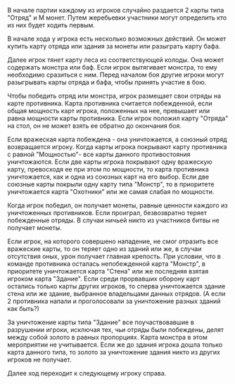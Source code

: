 В начале партии каждому из игроков случайно раздается 2 карты типа "Отряд" и M монет. Путем жеребьевки участники могут определить кто из них будет ходить первым.

В начале хода у игрока есть несколько возможных действий. Он может  купить карту отряда или здания за монеты или разыграть карту бафа. 

Далее игрок тянет карту леса из соответствующей колоды. Она может содержать монстра или баф. Если игрок вытягивает монстра, то ему необходимо сразиться с ним. Перед началом боя другие игроки могут разыгрывать карты отряда и бафа, чтобы принять участие в бою.

Чтобы победить отряд или монстра, игрок размещает свои отряды на карте противника. Карта противника считается побежденной, если общая мощность карт игрока, положенных на нее, превышает или равна мощности карты противника.  Если игрок положил карту "Отряда" на стол, он не может взять ее обратно до окончания боя.

Если вражеская карта побеждена - она уничтожается, а союзный отряд возвращается игроку. Когда карты игрока покрывают карту противника с равной "Мощностью"- все карты данного противостояния уничтожаются. Если две карты игрока покрывают одну вражескую карту, превосходя ее при этом по мощности, то  карта противника уничтожается, как и одна из союзных карт на его выбор. Если две союзные карты покрыли одну карту типа "Монстр", то в приоритете уничтожается карта "Охотники" или же самая слабая по мощности.   
  
Когда игрок победил, он получает монеты, равные ценности каждого из уничтоженных противников. Если проиграл, безвозвратно теряет побежденные отряды. В случаи ничьей никто из участников битвы не получает монеты. 

Если игрок, на которого совершено нападение, не смог отразить все вражеские карты, то он теряет одно из зданий или же, в случаи отсутствия оных, урон получает главная крепость. При условии, что в команде противника осталась непобежденной карта "Монстр", в приоритете уничтожается карта "Стена" или же последняя взятая игроком карта "Здание". Если среди прорвавших оборону карт остались только карты других игроков, то сперва уничтожается здание стена или же здание, выбранное  владельцами данных отрядов. (А если 2 противника напали и проголосовали за уничтожение разных зданий как быть?)

За уничтожение карты типа "Здание" все поучаствовавшие в разрушении игроки, исключая тех, чьи отряды были побеждены, делят между собой золото в равных пропорциях. Карта монстра в этом мероприятии не учитывается. Если же до здания игрока дошла только карта данного типа, то золото за уничтожение здания никто из других игроков не получает.

Далее ход переходит к следующему игроку справа.